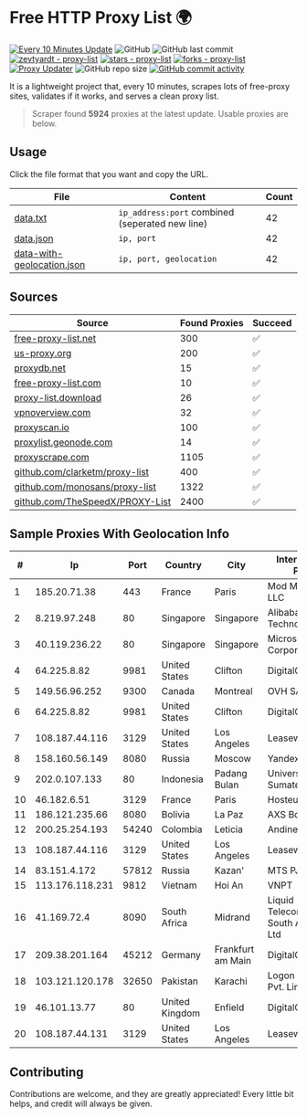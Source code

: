 
# Free HTTP Proxy List 🌍

[![Every 10 Minutes Update](https://github.com/mertguvencli/http-proxy-list/actions/workflows/main.yml/badge.svg?branch=main)](https://github.com/mertguvencli/http-proxy-list/actions/workflows/main.yml)
![GitHub](https://img.shields.io/github/license/mertguvencli/http-proxy-list)
![GitHub last commit](https://img.shields.io/github/last-commit/mertguvencli/http-proxy-list)
[![zevtyardt - proxy-list](https://img.shields.io/static/v1?label=zevtyardt&message=proxy-list&color=blue&logo=github)](https://github.com/zevtyardt/proxy-list "Go to GitHub repo")
[![stars - proxy-list](https://img.shields.io/github/stars/zevtyardt/proxy-list?style=social)](https://github.com/zevtyardt/proxy-list)
[![forks - proxy-list](https://img.shields.io/github/forks/zevtyardt/proxy-list?style=social)](https://github.com/zevtyardt/proxy-list)
[![Proxy Updater](https://github.com/zevtyardt/proxy-list/workflows/Proxy%20Updater/badge.svg)](https://github.com/zevtyardt/proxy-list/actions?query=workflow:"Proxy+Updater")
![GitHub repo size](https://img.shields.io/github/repo-size/zevtyardt/proxy-list)
[![GitHub commit activity](https://img.shields.io/github/commit-activity/m/zevtyardt/proxy-list?logo=commits)](https://github.com/zevtyardt/proxy-list/commits/main)

It is a lightweight project that, every 10 minutes, scrapes lots of free-proxy sites, validates if it works, and serves a clean proxy list.

> Scraper found **5924** proxies at the latest update. Usable proxies are below.

## Usage

Click the file format that you want and copy the URL.

|File|Content|Count|
|----|-------|-----|
|[data.txt](https://raw.githubusercontent.com/mertguvencli/http-proxy-list/main/proxy-list/data.txt)|`ip_address:port` combined (seperated new line)|42|
|[data.json](https://raw.githubusercontent.com/mertguvencli/http-proxy-list/main/proxy-list/data.json)|`ip, port`|42|
|[data-with-geolocation.json](https://raw.githubusercontent.com/mertguvencli/http-proxy-list/main/proxy-list/data-with-geolocation.json)|`ip, port, geolocation`|42|

## Sources

|Source|Found Proxies|Succeed|
|------|-------------|-------|
|[free-proxy-list.net](https://free-proxy-list.net)|300|✅|
|[us-proxy.org](https://www.us-proxy.org)|200|✅|
|[proxydb.net](http://proxydb.net)|15|✅|
|[free-proxy-list.com](https://free-proxy-list.com/?page=&port=&type%5B%5D=http&type%5B%5D=https&up_time=0&search=Search)|10|✅|
|[proxy-list.download](https://www.proxy-list.download/HTTP)|26|✅|
|[vpnoverview.com](https://vpnoverview.com/privacy/anonymous-browsing/free-proxy-servers)|32|✅|
|[proxyscan.io](https://www.proxyscan.io)|100|✅|
|[proxylist.geonode.com](https://proxylist.geonode.com/api/proxy-list?limit=300&page=1&sort_by=lastChecked&sort_type=desc&protocols=http,https)|14|✅|
|[proxyscrape.com](https://api.proxyscrape.com/v2/?request=displayproxies&protocol=http&timeout=10000&country=all&ssl=all&anonymity=all)|1105|✅|
|[github.com/clarketm/proxy-list](https://raw.githubusercontent.com/clarketm/proxy-list/master/proxy-list-raw.txt)|400|✅|
|[github.com/monosans/proxy-list](https://raw.githubusercontent.com/monosans/proxy-list/main/proxies/http.txt)|1322|✅|
|[github.com/TheSpeedX/PROXY-List](https://raw.githubusercontent.com/TheSpeedX/PROXY-List/master/http.txt)|2400|✅|


## Sample Proxies With Geolocation Info

|#|Ip|Port|Country|City|Internet Service Provider|
|-|--|----|-------|----|-------------------------|
|1|185.20.71.38|443|France|Paris|Mod Mission Critical LLC|
|2|8.219.97.248|80|Singapore|Singapore|Alibaba (US) Technology Co., Ltd.|
|3|40.119.236.22|80|Singapore|Singapore|Microsoft Corporation|
|4|64.225.8.82|9981|United States|Clifton|DigitalOcean, LLC|
|5|149.56.96.252|9300|Canada|Montreal|OVH SAS|
|6|64.225.8.82|9981|United States|Clifton|DigitalOcean, LLC|
|7|108.187.44.116|3129|United States|Los Angeles|Leaseweb USA, Inc.|
|8|158.160.56.149|8080|Russia|Moscow|Yandex.Cloud LLC|
|9|202.0.107.133|80|Indonesia|Padang Bulan|Universitas Sumatera Utara|
|10|46.182.6.51|3129|France|Paris|Hosteur SAS|
|11|186.121.235.66|8080|Bolivia|La Paz|AXS Bolivia S. A.|
|12|200.25.254.193|54240|Colombia|Leticia|Andinet ON Line|
|13|108.187.44.116|3129|United States|Los Angeles|Leaseweb USA, Inc.|
|14|83.151.4.172|57812|Russia|Kazan'|MTS PJSC|
|15|113.176.118.231|9812|Vietnam|Hoi An|VNPT|
|16|41.169.72.4|8090|South Africa|Midrand|Liquid Telecommunications South Africa (Pty) Ltd|
|17|209.38.201.164|45212|Germany|Frankfurt am Main|DigitalOcean|
|18|103.121.120.178|32650|Pakistan|Karachi|Logon Broadband Pvt. Limited|
|19|46.101.13.77|80|United Kingdom|Enfield|DigitalOcean, LLC|
|20|108.187.44.131|3129|United States|Los Angeles|Leaseweb USA, Inc.|



## Contributing

Contributions are welcome, and they are greatly appreciated! Every
little bit helps, and credit will always be given.

